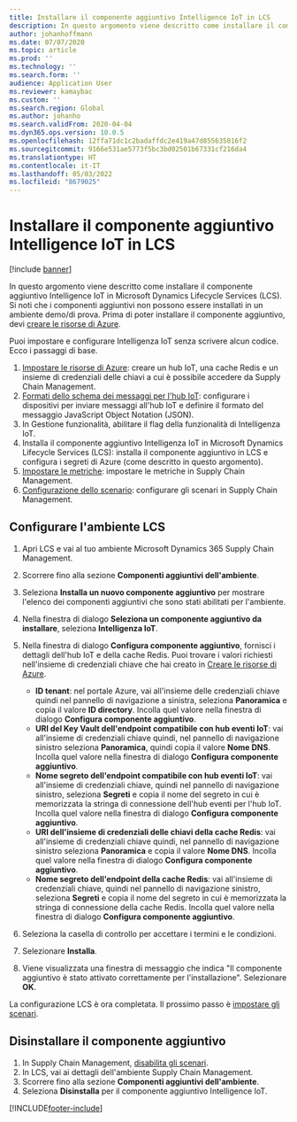 ```yaml
---
title: Installare il componente aggiuntivo Intelligence IoT in LCS
description: In questo argomento viene descritto come installare il componente aggiuntivo Intelligence IoT in Microsoft Dynamics Lifecycle Services (LCS).
author: johanhoffmann
ms.date: 07/07/2020
ms.topic: article
ms.prod: ''
ms.technology: ''
ms.search.form: ''
audience: Application User
ms.reviewer: kamaybac
ms.custom: ''
ms.search.region: Global
ms.author: johanho
ms.search.validFrom: 2020-04-04
ms.dyn365.ops.version: 10.0.5
ms.openlocfilehash: 12ffa71dc1c2badaffdc2e419a47d855635016f2
ms.sourcegitcommit: 9166e531ae5773f5bc3bd02501b67331cf216da4
ms.translationtype: HT
ms.contentlocale: it-IT
ms.lasthandoff: 05/03/2022
ms.locfileid: "8679025"
---
```

# <a name="install-the-iot-intelligence-add-in-in-lcs"></a>Installare il componente aggiuntivo Intelligence IoT in LCS

[!include [banner](../../includes/banner.md)]

In questo argomento viene descritto come installare il componente aggiuntivo Intelligence IoT in Microsoft Dynamics Lifecycle Services (LCS). Si noti che i componenti aggiuntivi non possono essere installati in un ambiente demo/di prova. Prima di poter installare il componente aggiuntivo, devi [creare le risorse di Azure](iot-azure-setup.md).

Puoi impostare e configurare Intelligenza IoT senza scrivere alcun codice. Ecco i passaggi di base.

1. [Impostare le risorse di Azure](iot-azure-setup.md): creare un hub IoT, una cache Redis e un insieme di credenziali delle chiavi a cui è possibile accedere da Supply Chain Management.
2. [Formati dello schema dei messaggi per l'hub IoT](iot-schema-format.md): configurare i dispositivi per inviare messaggi all'hub IoT e definire il formato del messaggio JavaScript Object Notation (JSON).
3. In Gestione funzionalità, abilitare il flag della funzionalità di Intelligenza IoT.
4. Installa il componente aggiuntivo Intelligenza IoT in Microsoft Dynamics Lifecycle Services (LCS): installa il componente aggiuntivo in LCS e configura i segreti di Azure (come descritto in questo argomento).
5. [Impostare le metriche](iot-metrics-setup.md): impostare le metriche in Supply Chain Management.
6. [Configurazione dello scenario](iot-scenario-setup.md): configurare gli scenari in Supply Chain Management.

## <a name="set-up-the-lcs-environment"></a>Configurare l'ambiente LCS

1. Apri LCS e vai al tuo ambiente Microsoft Dynamics 365 Supply Chain Management.
2. Scorrere fino alla sezione **Componenti aggiuntivi dell'ambiente**.
3. Seleziona **Installa un nuovo componente aggiuntivo** per mostrare l'elenco dei componenti aggiuntivi che sono stati abilitati per l'ambiente.
4. Nella finestra di dialogo **Seleziona un componente aggiuntivo da installare**, seleziona **Intelligenza IoT**.
5. Nella finestra di dialogo **Configura componente aggiuntivo**, fornisci i dettagli dell'hub IoT e della cache Redis. Puoi trovare i valori richiesti nell'insieme di credenziali chiave che hai creato in [Creare le risorse di Azure](iot-azure-setup.md).

    + **ID tenant**: nel portale Azure, vai all'insieme delle credenziali chiave quindi nel pannello di navigazione a sinistra, seleziona **Panoramica** e copia il valore **ID directory**. Incolla quel valore nella finestra di dialogo **Configura componente aggiuntivo**.
    + **URI del Key Vault dell'endpoint compatibile con hub eventi IoT**: vai all'insieme di credenziali chiave quindi, nel pannello di navigazione sinistro seleziona **Panoramica**, quindi copia il valore **Nome DNS**. Incolla quel valore nella finestra di dialogo **Configura componente aggiuntivo**.
    + **Nome segreto dell'endpoint compatibile con hub eventi IoT**: vai all'insieme di credenziali chiave, quindi nel pannello di navigazione sinistro, seleziona **Segreti** e copia il nome del segreto in cui è memorizzata la stringa di connessione dell'hub eventi per l'hub IoT. Incolla quel valore nella finestra di dialogo **Configura componente aggiuntivo**.
    + **URI dell'insieme di credenziali delle chiavi della cache Redis**: vai all'insieme di credenziali chiave quindi, nel pannello di navigazione sinistro seleziona **Panoramica** e copia il valore **Nome DNS**. Incolla quel valore nella finestra di dialogo **Configura componente aggiuntivo**.
    + **Nome segreto dell'endpoint della cache Redis**: vai all'insieme di credenziali chiave, quindi nel pannello di navigazione sinistro, seleziona **Segreti** e copia il nome del segreto in cui è memorizzata la stringa di connessione della cache Redis. Incolla quel valore nella finestra di dialogo **Configura componente aggiuntivo**.

6. Seleziona la casella di controllo per accettare i termini e le condizioni.
7. Selezionare **Installa**.
8. Viene visualizzata una finestra di messaggio che indica "Il componente aggiuntivo è stato attivato correttamente per l'installazione". Selezionare **OK**.

La configurazione LCS è ora completata. Il prossimo passo è [impostare gli scenari](iot-scenario-setup.md).

## <a name="uninstall-the-add-in"></a><a id="uninstall-addin"></a>Disinstallare il componente aggiuntivo

1. In Supply Chain Management, [disabilita gli scenari](iot-scenario-setup.md#disable-a-scenario).
2. In LCS, vai ai dettagli dell'ambiente Supply Chain Management.
3. Scorrere fino alla sezione **Componenti aggiuntivi dell'ambiente**.
4. Seleziona **Disinstalla** per il componente aggiuntivo Intelligence IoT.


[!INCLUDE[footer-include](../../includes/footer-banner.md)]